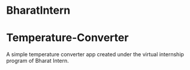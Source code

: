 # BharatIntern
# Temperature-Converter
A simple temperature converter app created under the virtual internship program of Bharat Intern.
